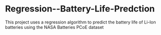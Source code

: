 # Regression--Battery-Life-Predction
This project uses a regression algorithm to predict the battery life of Li-Ion batteries using the NASA Batteries PCoE dataset
